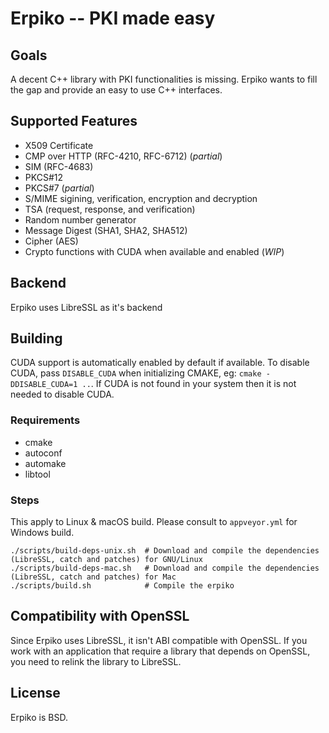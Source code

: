 # Erpiko -- PKI made easy

## Goals

A decent C++ library with PKI functionalities is missing.
Erpiko wants to fill the gap and provide an easy to use C++ interfaces.

## Supported Features

- X509 Certificate
- CMP over HTTP (RFC-4210, RFC-6712) (*partial*)
- SIM (RFC-4683)
- PKCS#12
- PKCS#7 (*partial*)
- S/MIME sigining, verification, encryption and decryption
- TSA (request, response, and verification)
- Random number generator
- Message Digest (SHA1, SHA2, SHA512)
- Cipher (AES)
- Crypto functions with CUDA when available and enabled (*WIP*)

## Backend

Erpiko uses LibreSSL as it's backend

## Building

CUDA support is automatically enabled by default if available. To disable CUDA, pass `DISABLE_CUDA` when
initializing CMAKE, eg: `cmake -DDISABLE_CUDA=1 ..`. If CUDA is not found in your system then it is not
needed to disable CUDA.

### Requirements

- cmake
- autoconf
- automake
- libtool

### Steps

This apply to Linux & macOS build. Please consult to `appveyor.yml` for Windows build.

```
./scripts/build-deps-unix.sh  # Download and compile the dependencies (LibreSSL, catch and patches) for GNU/Linux
./scripts/build-deps-mac.sh   # Download and compile the dependencies (LibreSSL, catch and patches) for Mac
./scripts/build.sh            # Compile the erpiko
```

## Compatibility with OpenSSL

Since Erpiko uses LibreSSL, it isn't ABI compatible with OpenSSL. If you work with an application that require a library that depends on OpenSSL, you need to relink the library to LibreSSL.

## License

Erpiko is BSD.
